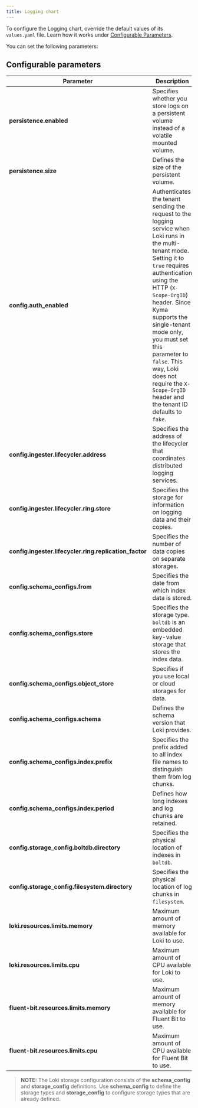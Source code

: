 ```yaml
---
title: Logging chart
---
```


To configure the Logging chart, override the default values of its `values.yaml` file. 
Learn how it works under [Configurable Parameters](./README.md).

You can set the following parameters:

## Configurable parameters

| Parameter | Description | Default value |
|-----------|-------------|---------------|
| **persistence.enabled** | Specifies whether you store logs on a persistent volume instead of a volatile mounted volume. | `true` |
| **persistence.size** | Defines the size of the persistent volume. | `10Gi` |
| **config.auth_enabled** | Authenticates the tenant sending the request to the logging service when Loki runs in the multi-tenant mode. Setting it to `true` requires authentication using the HTTP (`X-Scope-OrgID`) header. Since Kyma supports the single-tenant mode only, you must set this parameter to `false`. This way, Loki does not require the `X-Scope-OrgID` header and the tenant ID defaults to `fake`. | `false` |
| **config.ingester.lifecycler.address** | Specifies the address of the lifecycler that coordinates distributed logging services. | `127.0.0.1` |
| **config.ingester.lifecycler.ring.store** | Specifies the storage for information on logging data and their copies. | `inmemory` |
| **config.ingester.lifecycler.ring.replication_factor** | Specifies the number of data copies on separate storages. | `1` |
| **config.schema_configs.from** | Specifies the date from which index data is stored. | `0` |
| **config.schema_configs.store** | Specifies the storage type. `boltdb` is an embedded key-value storage that stores the index data. | `boltdb` |
| **config.schema_configs.object_store** | Specifies if you use local or cloud storages for data. | `filesystem` |
| **config.schema_configs.schema** | Defines the schema version that Loki provides. | `v9` |
| **config.schema_configs.index.prefix** | Specifies the prefix added to all index file names to distinguish them from log chunks. | `index_` |
| **config.schema_configs.index.period** | Defines how long indexes and log chunks are retained. | `168h` |
| **config.storage_config.boltdb.directory** | Specifies the physical location of indexes in `boltdb`. | `/data/loki/index` |
| **config.storage_config.filesystem.directory** | Specifies the physical location of log chunks in `filesystem`. | `/data/loki/chunks` |
| **loki.resources.limits.memory** | Maximum amount of memory available for Loki to use. | `300Mi` |
| **loki.resources.limits.cpu** | Maximum amount of CPU available for Loki to use. | `200m` | 
| **fluent-bit.resources.limits.memory** | Maximum amount of memory available for Fluent Bit to use. |`128Mi`|
| **fluent-bit.resources.limits.cpu** | Maximum amount of CPU available for Fluent Bit to use. |`100m`|

>**NOTE:** The Loki storage configuration consists of the **schema_config** and **storage_config** definitions. Use **schema_config** to define the storage types and **storage_config** to configure storage types that are already defined.
